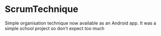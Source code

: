 # ScrumTechnique
Simple organisation technique now available as an Android app.
It was a simple school project so don't expect too much
